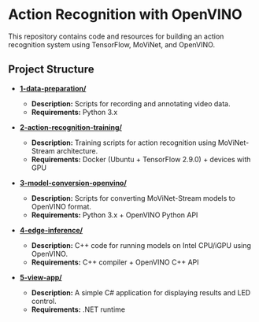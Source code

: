 # Action Recognition with OpenVINO

This repository contains code and resources for building an action recognition system using TensorFlow, MoViNet, and OpenVINO.

## Project Structure
- [**1-data-preparation/**](1-data-preparation)
  - **Description:** Scripts for recording and annotating video data.
  - **Requirements:** Python 3.x

- [**2-action-recognition-training/**](2-action-recognition-training)
  - **Description:** Training scripts for action recognition using MoViNet-Stream architecture.
  - **Requirements:** Docker (Ubuntu + TensorFlow 2.9.0) + devices with GPU

- [**3-model-conversion-openvino/**](3-model-conversion-openvino)
  - **Description:** Scripts for converting MoViNet-Stream models to OpenVINO format.
  - **Requirements:** Python 3.x + OpenVINO Python API
    
- [**4-edge-inference/**](4-edge-inference)
  - **Description:** C++ code for running models on Intel CPU/iGPU using OpenVINO.
  - **Requirements:** C++ compiler + OpenVINO C++ API
    
- [**5-view-app/**](5-view-app)
  - **Description:** A simple C# application for displaying results and LED control.
  - **Requirements:** .NET runtime
    
